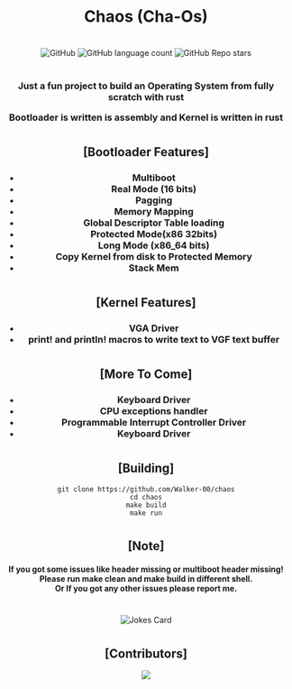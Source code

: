 <div align="center">

# Chaos (Cha-Os)

#

<div>
<img alt="GitHub" src="https://img.shields.io/github/license/Walker-00/chaos?color=red&style=flat-square">
<img alt="GitHub language count" src="https://img.shields.io/github/languages/count/Walker-00/chaos?color=red&logo=rust&logoColor=red&style=flat-square">
<img alt="GitHub Repo stars" src="https://img.shields.io/github/stars/Walker-00/chaos?color=red&logo=github&style=flat-square">
</div>

#

<h3>

Just a fun project to build an Operating System from fully scratch with rust

Bootloader is written is assembly and
Kernel is written in rust

</h3>

#

## [Bootloader Features]
<h3>

- Multiboot
- Real Mode (16 bits)
- Pagging<br>
- Memory Mapping
- Global Descriptor Table loading
- Protected Mode(x86 32bits)
- Long Mode (x86_64 bits)
- Copy Kernel from disk to Protected Memory
- Stack Mem
</h3>

#

## [Kernel Features]

<h3>

- VGA Driver
- print! and println! macros to write text to VGF text buffer

</h3>

#

## [More To Come]

<h3>

- Keyboard Driver
- CPU exceptions handler
- Programmable Interrupt Controller Driver
- Keyboard Driver 

</h3>

#

## [Building]

```
git clone https://github.com/Walker-00/chaos
cd chaos
make build
make run
```

#

## [Note]

<h4>

If you got some issues like header missing or multiboot header missing!<br>
Please run make clean and make build in different shell.<br>
Or If you got any other issues please report me.

<h4>

#

![Jokes Card](https://readme-jokes.vercel.app/api?theme=tokyonight)

#
## [Contributors]

<a href="https://github.com/Walker-00/chaos/graphs/contributors">
  <img src="https://contrib.rocks/image?repo=Walker-00/chaos" />
</a>


</div>
